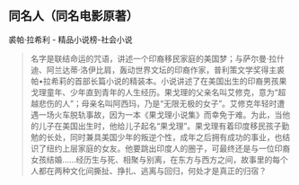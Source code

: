 ## 同名人（同名电影原著）

裘帕·拉希利  -  精品小说榜-社会小说

> 名字是联结命运的咒语，讲述一个印裔移民家庭的美国梦；与萨尔曼·拉什迪、阿兰达蒂·洛伊比肩，轰动世界文坛的印裔作家，普利策文学奖得主裘帕•拉希莉的首部长篇小说的精装本。小说讲述了在美国出生的印裔男孩果戈理童年、少年直到青年的人生经历。果戈理的父亲名叫艾修克，意为“超越悲伤的人”；母亲名叫阿西玛，乃是“无限无极的女子”。艾修克年轻时遭遇一场火车脱轨事故，因为一本《果戈理小说集》而幸免于难。为此，当他的儿子在美国出生时，他给儿子起名“果戈理”。果戈理有着印度移民孩子勤勉的长处，同时兼具美国少年的叛逆个性，成年之后拥有成功的事业，也结识了纽约上层家庭的女友。他要跳出印度人的圈子，可最终还是与一位印裔女孩结婚……经历生与死、相聚与别离，在东方与西方之间，故事里的每个人都在两种文化间撕扯、挣扎、逃离与回归，何处才是真正的归宿？
